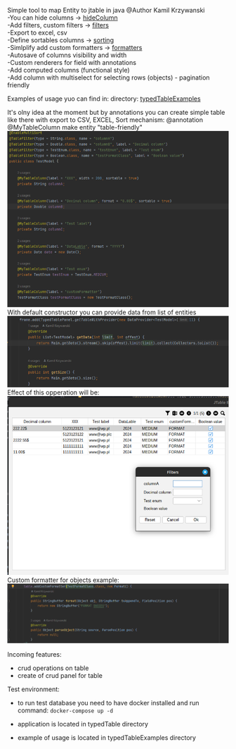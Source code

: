 Simple tool to map Entity to jtable in java 
@Author Kamil Krzywanski <br>
-You can hide columns -> [hideColumn](typedTable/features/hideColumn/hideColumn.md) <br>
-Add filters, custom filters -> [filters](typedTable/features/filters/filters.md) <br>
-Export to excel, csv <br>
-Define sortables columns -> [sorting](typedTable/features/sorting/sorting.md) <br>
-Simlplify add custom formatters -> [formatters](typedTable/features/customFormatters/customFormatters.md) <br>
-Autosave of columns visibility and width <br>
-Custom renderers for field with annotations <br>
-Add computed columns (functional style) <br>
-Add column with multiselect for selecting rows (objects<T>) - pagination friendly <br>

Examples of usage yuo can find in:
directory: [typedTableExamples](typedTableExamples)

It's olny idea at the moment but by annotations you can create simple table
like there with export to CSV, EXCEL, Sort mechanism: 
@annotation @MyTableColumn make entity "table-friendly"
![img_3.png](typedTable/images/img_3.png)
With default constructor you can provide data from list of entities
![img.png](typedTable/images/img_6.png)
Effect of this opperation will be: <br>
![img_2.png](typedTable/images/img_2.png)
Custom formatter for objects example:
![img.png](typedTable/images/img.png)

Incoming features:
- crud operations on table
- create of crud panel for table


Test environment:
- to run test database you need to have docker installed and run command:
```docker-compose up -d```

- application is located in typedTable directory
- example of usage is located in typedTableExamples directory

